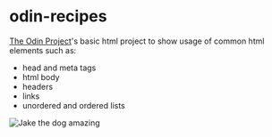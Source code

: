 # odin-recipes

[The Odin Project](https://www.theodinproject.com/lessons/foundations-recipes)'s basic html project to show usage of common html elements such as:
- head and meta tags
- html body
- headers
- links
- unordered and ordered lists

![Jake the dog amazing](https://media4.giphy.com/media/v1.Y2lkPTc5MGI3NjExeGplaWhwZnh6b2ZicGwzaXBoNmN4M3J1ZXhzNnN4a2xjM2RtbTZicSZlcD12MV9pbnRlcm5hbF9naWZfYnlfaWQmY3Q9Zw/zMrgi3bj97yKn44Z5a/giphy.gif)